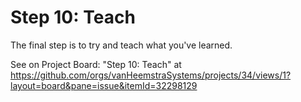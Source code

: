 # Step 10: Teach

The final step is to try and teach what you've learned.

See on Project Board: "Step 10: Teach" at https://github.com/orgs/vanHeemstraSystems/projects/34/views/1?layout=board&pane=issue&itemId=32298129
